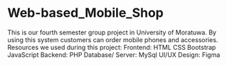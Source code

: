 # Web-based_Mobile_Shop
This is our fourth semester group project in University of Moratuwa. By using this system customers can order mobile phones and accessories. Resources we used during this project:  Frontend: HTML  CSS  Bootstrap  JavaScript Backend: PHP Database/ Server: MySql UI/UX Design: Figma 
